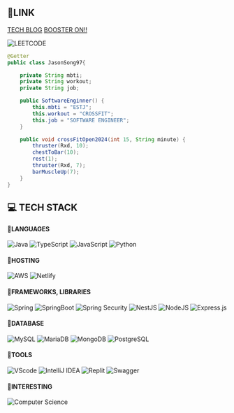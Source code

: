 ## 🔗LINK

[TECH BLOG](https://velog.io/@jaegeunsong_1997) [BOOSTER ON!!](https://www.youtube.com/watch?v=0V3LwNtZxM4)

![LEETCODE](https://leetcard.jacoblin.cool/JasonSong97?theme=wtf&font=Alata&ext=activity)

```java
@Getter
public class JasonSong97{

    private String mbti;
    private String workout;
    private String job;

    public SoftwareEnginner() {
        this.mbti = "ESTJ";
        this.workout = "CROSSFIT";
        this.job = "SOFTWARE ENGINEER";
    }

    public void crossFitOpen2024(int 15, String minute) {
        thruster(Rxd, 10);
        chestToBar(10);
        rest(1);
        thruster(Rxd, 7);
        barMuscleUp(7);
    }
}
```



## 💻 TECH STACK

#### 📍LANGUAGES
![Java](https://img.shields.io/badge/Java-FFA500?&style=for-the-badge&logo=OpenJDK&logoColor=white) ![TypeScript](https://img.shields.io/badge/typescript-%23007ACC.svg?style=for-the-badge&logo=typescript&logoColor=white) ![JavaScript](https://img.shields.io/badge/javascript-%23323330.svg?style=for-the-badge&logo=javascript&logoColor=%23F7DF1E) ![Python](https://img.shields.io/badge/python-808080?style=for-the-badge&logo=python&logoColor=white)

#### 📍HOSTING
![AWS](https://img.shields.io/badge/AWS-D0B336?style=for-the-badge&logo=amazon-aws&logoColor=white)  ![Netlify](https://img.shields.io/badge/netlify-%23000000.svg?style=for-the-badge&logo=netlify&logoColor=#00C7B7) 

#### 📍FRAMEWORKS, LIBRARIES
![Spring](https://img.shields.io/badge/spring-88c75e?style=for-the-badge&logo=spring&logoColor=white) ![SpringBoot](https://img.shields.io/badge/Spring_Boot-F2F4F9?style=for-the-badge&logo=spring-boot) ![Spring Security](https://img.shields.io/badge/springsecurity-284217?style=for-the-badge&logo=springsecurity&logoColor=white) ![NestJS](https://img.shields.io/badge/Nest.js-E0234E?style=for-the-badge&logo=NestJS&logoColor=white) ![NodeJS](https://img.shields.io/badge/node.js-71ce7b?style=for-the-badge&logo=node.js&logoColor=white) ![Express.js](https://img.shields.io/badge/express.js-%23404d59.svg?style=for-the-badge&logo=express&logoColor=%2361DAFB)

#### 📍DATABASE
![MySQL](https://img.shields.io/badge/MySQL-005C84?style=for-the-badge&logo=mysql&logoColor=white) ![MariaDB](https://img.shields.io/badge/MariaDB-003545?style=for-the-badge&logo=mariadb&logoColor=white) ![MongoDB](https://img.shields.io/badge/MongoDB-4EA94B?style=for-the-badge&logo=mongodb&logoColor=white) ![PostgreSQL](https://img.shields.io/badge/PostgreSQL-316192?style=for-the-badge&logo=postgresql&logoColor=white)

#### 📍TOOLS
![VScode](https://img.shields.io/badge/VSCode-0078D4?style=for-the-badge&logo=visual%20studio%20code&logoColor=white) ![IntelliJ IDEA](https://img.shields.io/badge/IntelliJ_IDEA-000000.svg?style=for-the-badge&logo=intellij-idea&logoColor=white) ![Replit](https://img.shields.io/badge/replit-8b0000?style=for-the-badge&logo=replit&logoColor=white) ![Swagger](https://img.shields.io/badge/-Swagger-%23Clojure?style=for-the-badge&logo=swagger&logoColor=white)

#### 📍INTERESTING
![Computer Science](https://img.shields.io/badge/ComputerScience-purple?style=for-the-badge&logo=computerscience&logoColor=white)

